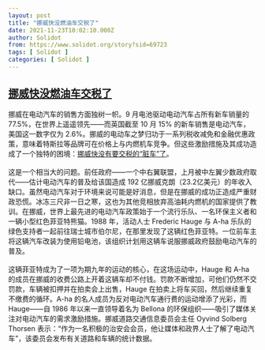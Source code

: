 ```yaml
---
layout: post
title: "挪威快没燃油车交税了"
date: 2021-11-23T10:02:10.000Z
author: Solidot
from: https://www.solidot.org/story?sid=69723
tags: [ Solidot ]
categories: [ Solidot ]
---
```

<!--1637661730000-->
[挪威快没燃油车交税了](https://www.solidot.org/story?sid=69723)
------

<div>
挪威在电动汽车的销售方面独树一帜。9 月电池驱动电动汽车占所有新车销量的 77.5%，在世界上遥遥领先——而英国截至 10 月 15% 的新车销售是电动汽车，美国这一数字仅为 2.6%。挪威的电动车之梦归功于一系列税收减免和金融优惠政策，意味着特斯拉等品牌可在价格上与内燃机车竞争。但这些激励措施及其成功造成了一个独特的困境：<a href="https://www.wired.com/story/norway-electric-vehicle-tax/" target="_blank">挪威快没有要交税的“脏车”了</a>。<br><br>这是一个相当大的问题。前任政府——一个中右翼联盟，上月被中左翼少数政府取代——估计电动汽车的普及给该国造成 192 亿挪威克朗（23.2亿美元）的年收入缺口。虽然电动汽车对于环境来说可能是好消息，但是在挪威的成功正造成严重财政恐慌。冰冻三尺非一日之寒，这也为其他竞相放弃高油耗内燃机的国家提供了教训。在挪威，世界上最先进的电动汽车政策始于一个流行乐队、一名环保主义者和一辆小型红色菲亚特熊猫。1988 年，活动人士 Frederic Hauge 与 A-ha 乐队的绿色支持者一起前往瑞士城市伯尔尼，在那里发现了这辆红色菲亚特。一位前车主将这辆汽车改装为使用铅电池，该组织计划用这辆车说服挪威政府鼓励电动汽车的普及。<br><br>这辆菲亚特成为了一项为期九年的运动的核心，在这场运动中，Hauge 和 A-ha 的成员在挪威的收费公路上开着这辆车却不付钱。罚款不断增加，可他们仍然不交罚款，车辆被扣押并在拍卖会上出售，Hauge 在拍卖上将车买回，然后继续重复不缴费的循环。A-ha 的名人成员为反对电动汽车通行费的运动增添了光彩，而 Hauge——自 1986 年以来一直领导着名为 Bellona 的环保组织——吸引了媒体关注对电动汽车的需求激励措施。挪威道路交通信息委员会主任 Oyvind Solberg Thorsen 表示：“作为一名积极的治安会会员，他让媒体和政界人士了解了电动汽车”，该委员会发布有关道路和车辆的统计数据。
</div>
